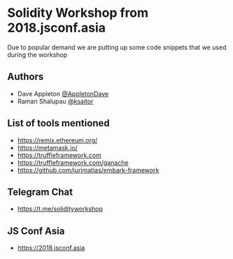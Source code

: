 # Solidity Workshop from 2018.jsconf.asia

Due to popular demand we are putting up some code snippets that we used during the workshop

## Authors
- Dave Appleton [@AppletonDave](https://twitter.com/appletondave)
- Raman Shalupau [@ksaitor](https://twitter.com/ksaitor)

## List of tools mentioned
- https://remix.ethereum.org/
- https://metamask.io/
- https://truffleframework.com
- https://truffleframework.com/ganache
- https://github.com/iurimatias/embark-framework

## Telegram Chat
- https://t.me/solidityworkshop 

## JS Conf Asia
- https://2018.jsconf.asia
